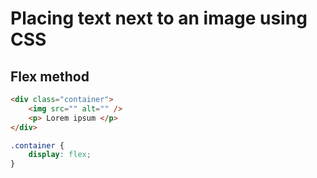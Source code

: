 # Placing text next to an image using CSS

## Flex method


```html
<div class="container">
    <img src="" alt="" />
    <p> Lorem ipsum </p>
</div>
```

```css
.container {
    display: flex;
}
```